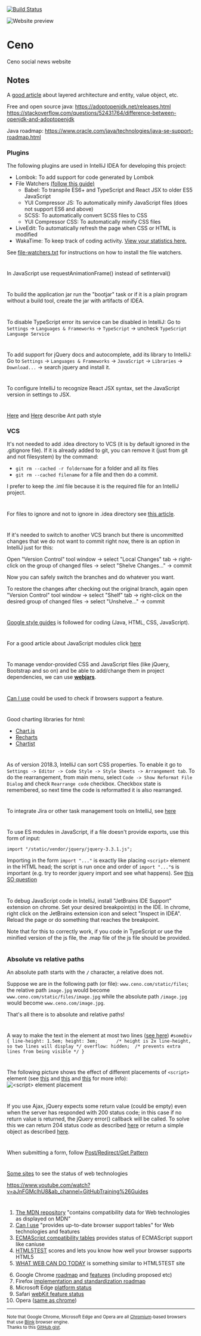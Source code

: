 [![Build Status](https://travis-ci.org/mahozad/ceno.svg?branch=master)](https://travis-ci.org/mahozad/ceno)

![Website preview](docs/screenshot.png)

# Ceno 
Ceno social news website

## Notes

A [good article](https://proandroiddev.com/the-real-repository-pattern-in-android-efba8662b754)
about layered architecture and entity, value object, etc.

Free and open source java: https://adoptopenjdk.net/releases.html
https://stackoverflow.com/questions/52431764/difference-between-openjdk-and-adoptopenjdk

Java roadmap: https://www.oracle.com/java/technologies/java-se-support-roadmap.html

### Plugins

The following plugins are used in IntelliJ IDEA for developing this project:
- Lombok: To add support for code generated by Lombok
- File Watchers [(follow this guide)](https://www.jetbrains.com/help/idea/compressing-css.html)
  - Babel: To transpile ES6+ and TypeScript and React JSX to older ES5 JavaScript
  - YUI Compressor JS: To automatically minify JavaScript files (does not support ES6 and above)
  - SCSS: To automatically convert SCSS files to CSS
  - YUI Compressor CSS: To automatically minify CSS files
- LiveEdit: To automatically refresh the page when CSS or HTML is modified
- WakaTime: To keep track of coding activity. [View your statistics here.](https://wakatime.com/dashboard)

See [file-watchers.txt](file-watchers.txt) for instructions on how to install the file watchers.

#

In JavaScript use requestAnimationFrame() instead of setInterval()

#

To build the application jar run the "bootjar" task or if it is a plain program without a build tool,
create the jar with artifacts of IDEA.

#

To disable TypeScript error its service can be disabled in IntelliJ:
Go to `Settings` -> `Languages & Frameworks` -> `TypeScript` -> uncheck `TypeScript Language Service`

#

To add support for jQuery docs and autocomplete, add its library to IntelliJ:
Go to `Settings` -> `Languages & Frameworks` -> `JavaScript` -> `Libraries` -> `Download...` -> search jquery and install it.

#

To configure IntelliJ to recognize React JSX syntax, set the JavaScript version in settings to JSX.

#

[Here](https://stackoverflow.com/q/2952196) and [Here](http://ant.apache.org/manual/dirtasks.html#patterns) describe Ant path style

### VCS

It's not needed to add .idea directory to VCS (it is by default ignored in the .gitignore file).
If it is already added to git, you can remove it (just from git and not filesystem) by the command:
- `git rm --cached -r foldername` for a folder and all its files
- `git rm --cached filename` for a file
and then do a commit.

I prefer to keep the .iml file because it is the required file for an IntelliJ project.

#

For files to ignore and not to ignore in .idea directory see [this article](https://intellij-support.jetbrains.com/hc/en-us/articles/206544839).

#

If it's needed to switch to another VCS branch but there is uncommitted
changes that we do not want to commit right now, there is an option in IntelliJ just for this:

Open "Version Control" tool window -> select "Local Changes" tab -> right-click on the 
group of changed files -> select "Shelve Changes..." -> commit

Now you can safely switch the branches and do whatever you want.

To restore the changes after checking out the original branch, again open "Version Control" tool window ->
select "Shelf" tab -> right-click on the desired group of changed files -> 
select "Unshelve..." -> commit

#

[Google style guides](https://google.github.io/styleguide/) is followed for coding (Java, HTML, CSS, JavaScript).

#

For a good article about JavaScript modules click [here](https://intellij-support.jetbrains.com/hc/en-us/community/posts/360002146919-The-Significance-of-Modules-in-JavaScript-Applications)

#

To manage vendor-provided CSS and JavaScript files (like jQuery, Bootstrap and so on)
and be able to add/change them in project dependencies, we can use [**webjars**](https://www.webjars.org/all).

#

[Can I use](https://caniuse.com/) could be used to check if browsers support a feature. 

#

Good charting libraries for html:
- [Chart.js](https://github.com/chartjs/Chart.js)
- [Recharts](http://recharts.org/en-US)
- [Chartist](http://gionkunz.github.io/chartist-js/)

#

As of version 2018.3, IntelliJ can sort CSS properties.
To enable it go to `Settings -> Editor -> Code Style -> Style Sheets -> Arrangement tab`.
To do the rearrangement, from main menu, select `Code -> Show Reformat File Dialog` and check `Rearrange code` checkbox.
Checkbox state is remembered, so next time the code is reformatted it is also rearranged.

#

To integrate Jira or other task management tools on IntelliJ, see [here](https://www.jetbrains.com/help/idea/managing-tasks-and-context.html)

#

To use ES modules in JavaScript, if a file doesn't provide exports, use this form of input:

`import "/static/vendor/jquery/jquery-3.3.1.js";`

Importing in the form `import "..."` is exactly like placing `<script>` element in the HTML head;
the script is run once and order of `import "..."`s is important (e.g. try to reorder jquery import and see what happens).
See [this SO question](https://stackoverflow.com/q/41179828)

#

To debug JavaScript code in IntelliJ, install "JetBrains IDE Support" extension on chrome.
Set your desired breakpoint(s) in the IDE.
In chrome, right click on the JetBrains extension icon and select "Inspect in IDEA".
Reload the page or do something that reaches the breakpoint.

Note that for this to correctly work, if you code in TypeScript or use the minified version of the js file, the .map file of the js file should be provided.   

#

### Absolute vs relative paths
An absolute path starts with the **`/`** character, a relative does not.

Suppose we are in the following path (or file): `www.ceno.com/static/files`;
the relative path `image.jpg` would become `www.ceno.com/static/files/image.jpg`
while the absolute path `/image.jpg` would become `www.ceno.com/image.jpg`.

That's all there is to absolute and relative paths!

#

A way to make the text in the element at most two lines ([see here](https://stackoverflow.com/a/11989697))
`
#someDiv {
    line-height: 1.5em;
    height: 3em;       /* height is 2x line-height, so two lines will display */
    overflow: hidden;  /* prevents extra lines from being visible */
}
`

#

The following picture shows the effect of different placements of `<script>` element
(see [this](https://stackoverflow.com/a/24070373)
and [this](https://stackoverflow.com/a/13062316)
and [this](https://stackoverflow.com/a/41809792) for more info):
![`<script>` element placement](docs/script-element-placement.png)

#

If you use Ajax, jQuery expects some return value (could be empty) even when the server has responded with
200 status code; in this case if no return value is returned, the jQuery error() callback will be called.
To solve this we can return 204 status code as described [here](https://stackoverflow.com/a/34832455)
or return a simple object as described [here](https://codingexplained.com/coding/java/spring-framework/returning-empty-json-object-spring-framework).

#

When submitting a form, follow [Post/Redirect/Get Pattern](https://www.baeldung.com/spring-web-flash-attributes#1-postredirectget-pattern)

#

[Some sites](https://stackoverflow.com/q/63858721) to see the status of web technologies

https://www.youtube.com/watch?v=aJnFGMclhU8&ab_channel=GitHubTraining%26Guides


#

 1. [The MDN repository][1] "contains compatibility data for Web technologies as displayed on MDN"
 2. [Can I use][2] "provides up-to-date browser support tables" for Web technologies and features
 3. [ECMAScript compatibility tables][3] provides status of ECMAScript support like caniuse
 4. [HTML5TEST][4] scores and lets you know how well your browser supports HTML5
 5. [WHAT WEB CAN DO TODAY][5] is something similar to HTML5TEST site

 &#10;

 6. Google Chrome [roadmap][6] and [features][7] (including proposed etc)
 7. Firefox [implementation and standardization roadmap][8]
 8. Microsoft Edge [platform status][9] 
 9. Safari [webKit feature status][10]
 10. Opera ([same as chrome][7])

---

<sub>Note that Google Chrome, Microsoft Edge and Opera are all [Chromium][11]-based browsers that use [Blink][12] browser engine.  
Thanks to this [GitHub gist][13].</sub>

  [1]: https://github.com/mdn/browser-compat-data
  [2]: https://caniuse.com
  [3]: https://kangax.github.io/compat-table/es6/
  [4]: https://html5test.com/
  [5]: https://whatwebcando.today/
  [6]: https://www.chromestatus.com/features/schedule
  [7]: https://www.chromestatus.com/features
  [8]: https://platform-status.mozilla.org/
  [9]: https://developer.microsoft.com/en-us/microsoft-edge/status/
  [10]: https://webkit.org/status/
  [11]: https://en.wikipedia.org/wiki/Chromium_(web_browser)#Browsers_based_on_Chromium
  [12]: https://en.wikipedia.org/wiki/Blink_(browser_engine)
  [13]: https://gist.github.com/mathiasbynens/9e26f733b53dd6a9d417
